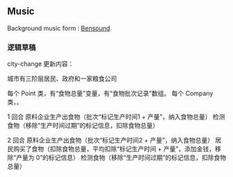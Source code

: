 ## Music

Background music form : [Bensound](https://www.bensound.com).

### 逻辑草稿

city-change 更新内容：

城市有三阶层居民、政府和一家粮食公司

每个 Point 类，有“食物总量”变量，有“食物批次记录”数组。
每个 Company 类，。

1 回合
原料企业生产出食物（批次“标记生产时间1 + 产量”，纳入食物总量）
检测食物（移除“生产时间过期”的标记信息，扣除食物总量）

2 回合
原料企业生产出食物（批次“标记生产时间2 + 产量”，纳入食物总量）
居民购买了食物（扣除食物总量，平均扣除“标记生产时间 + 产量”，添加金钱，移除“产量为 0”的标记信息）
检测食物（移除“生产时间过期”的标记信息，扣除食物总量）
